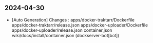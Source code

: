 
## 2024-04-30
 * [Auto Generation] Changes : apps/docker-traktarr/Dockerfile apps/docker-traktarr/release.json apps/docker-uploader/Dockerfile apps/docker-uploader/release.json container.json wiki/docs/install/container.json (dockserver-bot[bot])
